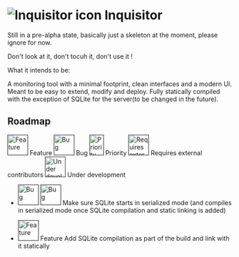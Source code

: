 # ![Inquisitor icon](https://i.imgur.com/3XZNDko.png) Inquisitor



Still in a pre-alpha state, basically just a skeleton at the moment, please ignore for now.

Don't look at it, don't tocuh it, don't use it !

What it intends to be:

A monitoring tool with a minimal footprint, clean interfaces and a modern UI. Meant to be easy to extend, modify and deploy. Fully statically compiled with the exception of SQLite for the server(to be changed in the future).

## Roadmap

<a href=""><img alt="Feature" src="https://i.imgur.com/onvKoVz.png" height="46" width="46"></a> Feature
<a href=""><img alt="Bug" src="https://i.imgur.com/umZtkC4.png" height="46" width="46"></a> Bug
<a href=""><img alt="Priority" src="https://i.imgur.com/6ieSrzD.png" height="46" width="32"></a> Priority
<a href=""><img alt="Requires external contributors" src="https://i.imgur.com/lmOki5V.png" height="46" width="46"></a> Requires external contributors
<a href=""><img alt="Under development" src="https://i.imgur.com/iSXfnTb.png" height="46" width="46"></a> Under development


* <a href=""><img alt="Bug" src="https://i.imgur.com/umZtkC4.png" height="46" width="46"></a>
<a href=""><img alt="Bug" src="https://i.imgur.com/umZtkC4.png" height="46" width="46"></a>
Make sure SQLite starts in serialized mode (and compiles in serialized mode once SQLite compilation and static linking is added)

* <a href=""><img alt="Feature" src="https://i.imgur.com/onvKoVz.png" height="46" width="46"></a> Feature
Add SQLite compilation as part of the build and link with it statically
